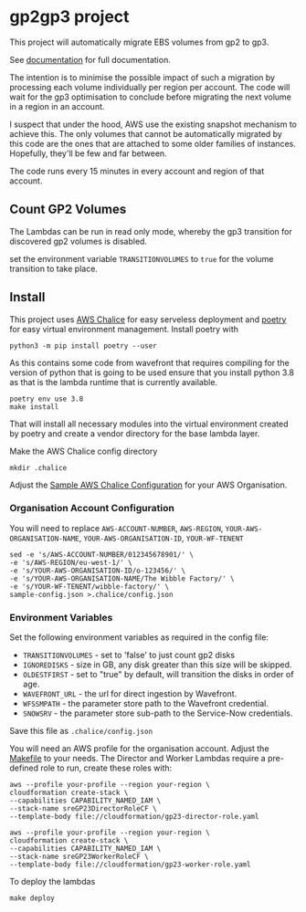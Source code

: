 # gp2gp3 project

This project will automatically migrate EBS volumes from gp2 to gp3.

See [documentation](doc/README.md) for full documentation.

The intention is to minimise the possible impact of such a migration by processing each volume individually per region per
account.  The code will wait for the gp3 optimisation to conclude before migrating the next volume in a region in an account.

I suspect that under the hood, AWS use the existing snapshot mechanism to achieve this.  The only volumes that cannot be
automatically migrated by this code are the ones that are attached to some older families of instances.  Hopefully, they'll be
few and far between.

The code runs every 15 minutes in every account and region of that account.

## Count GP2 Volumes
The Lambdas can be run in read only mode, whereby the gp3 transition for discovered gp2 volumes is disabled.

set the environment variable `TRANSITIONVOLUMES` to `true` for the volume transition to take place.

## Install

This project uses [AWS Chalice](https://chalice.readthedocs.io/en/stable/) for easy serveless deployment and [poetry](https://python-poetry.org/) for easy virtual environment management.  Install poetry with

```
python3 -m pip install poetry --user
```


As this contains some code from wavefront that requires compiling for the version of python that is going to be used ensure that
you install python 3.8 as that is the lambda runtime that is currently available.

```
poetry env use 3.8
make install
```
That will install all necessary modules into the virtual environment created by poetry and create a vendor directory for the base
lambda layer.

Make the AWS Chalice config directory
```
mkdir .chalice
```

Adjust the [Sample AWS Chalice Configuration](sample-config.json) for your AWS Organisation.

### Organisation Account Configuration

You will need to replace `AWS-ACCOUNT-NUMBER`, `AWS-REGION`, `YOUR-AWS-ORGANISATION-NAME`, `YOUR-AWS-ORGANISATION-ID`, `YOUR-WF-TENENT`

```
sed -e 's/AWS-ACCOUNT-NUMBER/012345678901/' \
-e 's/AWS-REGION/eu-west-1/' \
-e 's/YOUR-AWS-ORGANISATION-ID/o-123456/' \
-e 's/YOUR-AWS-ORGANISATION-NAME/The Wibble Factory/' \
-e 's/YOUR-WF-TENENT/wibble-factory/' \
sample-config.json >.chalice/config.json
```

### Environment Variables

Set the following environment variables as required in the config file:

* `TRANSITIONVOLUMES` - set to 'false' to just count gp2 disks
* `IGNOREDISKS` - size in GB, any disk greater than this size will be skipped.
* `OLDESTFIRST` - set to "true" by default, will transition the disks in order of age.
* `WAVEFRONT_URL` - the url for direct ingestion by Wavefront.
* `WFSSMPATH` - the parameter store path to the Wavefront credential.
* `SNOWSRV` - the parameter store sub-path to the Service-Now credentials.

Save this file as `.chalice/config.json`


You will need an AWS profile for the organisation account. Adjust the [Makefile](Makefile) to your needs.  The Director and
Worker Lambdas require a pre-defined role to run, create these roles with:

```
aws --profile your-profile --region your-region \
cloudformation create-stack \
--capabilities CAPABILITY_NAMED_IAM \
--stack-name sreGP23DirectorRoleCF \
--template-body file://cloudformation/gp23-director-role.yaml

aws --profile your-profile --region your-region \
cloudformation create-stack \
--capabilities CAPABILITY_NAMED_IAM \
--stack-name sreGP23WorkerRoleCF \
--template-body file://cloudformation/gp23-worker-role.yaml
```

To deploy the lambdas
```
make deploy
```
